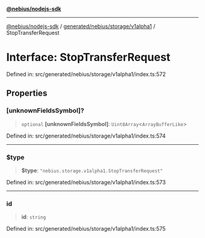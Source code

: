 [**@nebius/nodejs-sdk**](../../../../../README.md)

---

[@nebius/nodejs-sdk](../../../../../README.md) / [generated/nebius/storage/v1alpha1](../README.md) / StopTransferRequest

# Interface: StopTransferRequest

Defined in: src/generated/nebius/storage/v1alpha1/index.ts:572

## Properties

### \[unknownFieldsSymbol\]?

> `optional` **\[unknownFieldsSymbol\]**: `Uint8Array`\<`ArrayBufferLike`\>

Defined in: src/generated/nebius/storage/v1alpha1/index.ts:574

---

### $type

> **$type**: `"nebius.storage.v1alpha1.StopTransferRequest"`

Defined in: src/generated/nebius/storage/v1alpha1/index.ts:573

---

### id

> **id**: `string`

Defined in: src/generated/nebius/storage/v1alpha1/index.ts:575

